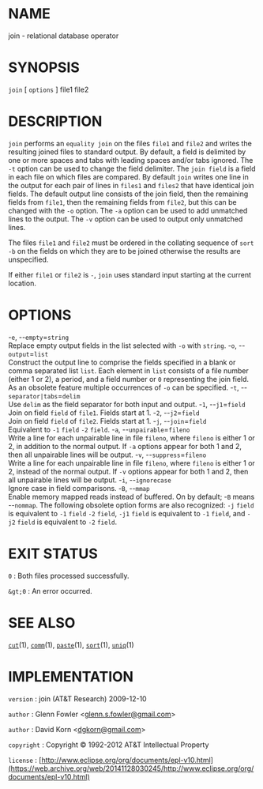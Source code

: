 # NAME

join - relational database operator

# SYNOPSIS

`join` \[ `options` \] file1 file2

# DESCRIPTION

`join` performs an `equality join` on the files `file1` and `file2`
and writes the resulting joined files to standard output. By default, a
field is delimited by one or more spaces and tabs with leading spaces
and/or tabs ignored. The `-t` option can be used to change the field
delimiter.
The `join field` is a field in each file on which files are compared. By
default `join` writes one line in the output for each pair of lines in
`files1` and `files2` that have identical join fields. The default
output line consists of the join field, then the remaining fields from
`file1`, then the remaining fields from `file2`, but this can be changed
with the `-o` option. The `-a` option can be used to add unmatched
lines to the output. The `-v` option can be used to output only
unmatched lines.

The files `file1` and `file2` must be ordered in the collating sequence
of `sort -b` on the fields on which they are to be joined otherwise
the results are unspecified.

If either `file1` or `file2` is `-`, `join` uses standard input
starting at the current location.

# OPTIONS

-`e`, --`empty`=`string`
\
Replace empty output fields in the list selected with `-o` with
`string`.
-`o`, --`output`=`list`
\
Construct the output line to comprise the fields specified in a blank or
comma separated list `list`. Each element in `list` consists of a file
number (either 1 or 2), a period, and a field number or `0`
representing the join field. As an obsolete feature multiple occurrences
of `-o` can be specified.
-`t`, --`separator|tabs`=`delim`
\
Use `delim` as the field separator for both input and output.
-`1`, --`j1`=`field`
\
Join on field `field` of `file1`. Fields start at 1.
-`2`, --`j2`=`field`
\
Join on field `field` of `file2`. Fields start at 1.
-`j`, --`join`=`field`
\
Equivalent to `-1` `field` `-2` `field`.
-`a`, --`unpairable`=`fileno`
\
Write a line for each unpairable line in file `fileno`, where `fileno`
is either 1 or 2, in addition to the normal output. If `-a` options
appear for both 1 and 2, then all unpairable lines will be output.
-`v`, --`suppress`=`fileno`
\
Write a line for each unpairable line in file `fileno`, where `fileno`
is either 1 or 2, instead of the normal output. If `-v` options appear
for both 1 and 2, then all unpairable lines will be output.
-`i`, --`ignorecase`
\
Ignore case in field comparisons.
-`B`, --`mmap`
\
Enable memory mapped reads instead of buffered. On by default; -`B`
means --`nommap`.
The following obsolete option forms are also recognized: `-j` `field`
is equivalent to `-1` `field` `-2` `field`, `-j1` `field` is
equivalent to `-1` `field`, and `-j2` `field` is equivalent to
`-2` `field`.

# EXIT STATUS

`0`
: Both files processed successfully.

`&gt;0`
:   An error occurred.

# SEE ALSO

[`cut`](/web/20141128030245/http://www2.research.att.com/~astopen/man/man1/cut.html)(1),
[`comm`](/web/20141128030245/http://www2.research.att.com/~astopen/man/man1/comm.html)(1),
[`paste`](/web/20141128030245/http://www2.research.att.com/~astopen/man/man1/paste.html)(1),
[`sort`](/web/20141128030245/http://www2.research.att.com/~astopen/man/man1/sort.html)(1),
[`uniq`](/web/20141128030245/http://www2.research.att.com/~astopen/man/man1/uniq.html)(1)

# IMPLEMENTATION

`version`
:   join (AT&T Research) 2009-12-10

`author`
:   Glenn Fowler
    &lt;[glenn.s.fowler@gmail.com](https://web.archive.org/web/20141128030245/mailto:glenn.s.fowler@gmail.com)&gt;

`author`
:   David Korn
    &lt;[dgkorn@gmail.com](https://web.archive.org/web/20141128030245/mailto:dgkorn@gmail.com)&gt;

`copyright`
:   Copyright © 1992-2012 AT&T Intellectual Property

`license`
:   [http://www.eclipse.org/org/documents/epl-v10.html](https://web.archive.org/web/20141128030245/http://www.eclipse.org/org/documents/epl-v10.html)


